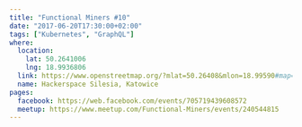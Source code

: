 ```yaml
---
title: "Functional Miners #10"
date: "2017-06-20T17:30:00+02:00"
tags: ["Kubernetes", "GraphQL"]
where:
  location:
    lat: 50.2641006
    lng: 18.9936806
  link: https://www.openstreetmap.org/?mlat=50.26408&mlon=18.99590#map=19/50.26408/18.99590
  name: Hackerspace Silesia, Katowice
pages:
  facebook: https://web.facebook.com/events/705719439608572
  meetup: https://www.meetup.com/Functional-Miners/events/240544815
---
```

